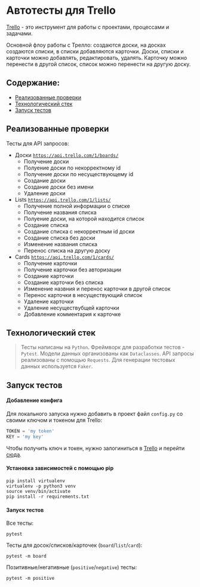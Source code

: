 # Автотесты для Trello
<a target="_blank" href="https://trello.com/">Trello</a> - это инструмент для работы с проектами, процессами и задачами.

Основной флоу работы с Трелло: создаются доски, на досках создаются списки, в списки добавляются карточки.
Доски, списки и карточки можно добавлять, редактировать, удалять. 
Карточку можно перенести в другой список, список можно перенести на другую доску.

## Содержание:

- <a href="#реализованные-проверки">Реализованные проверки</a>
- <a href="#технологический-стек">Технологический стек</a>
- <a href="#запуск-тестов">Запуск тестов</a>

## Реализованные проверки
Тесты для API запросов:
- Доски <code>https://api.trello.com/1/boards/ </code>
    - Получение доски
    - Полуение доски по некорректному id
    - Получение доски по несуществующему id
    - Создание доски
    - Создание доски без имени
    - Удаление доски
- Lists <code>https://api.trello.com/1/lists/ </code>
    - Получение полной информации о списке
    - Получение названия списка
    - Полуение доски, на которой находится список
    - Создание списка
    - Создание списка с некорректным id доски
    - Создание списка без доски
    - Изменение названия списка
    - Перенос списка на другую доску
- Cards <code>https://api.trello.com/1/cards/ </code>
    - Получение карточки
    - Получение карточки без авторизации
    - Создание карточки
    - Создание карточки без списка
    - Изменение назвния и перенос карточки в другой список
    - Перенос карточки в несуществующий список
    - Удаление карточки
    - Удаление несуществубщей карточки
    - Добавление комментария к карточке

## Технологический стек
> Тесты написаны на <code>Python</code>. 
> Фреймворк для разработки тестов - <code>Pytest</code>.
> Модели данных организованы как <code>Dataclasses</code>.
> API запросы реализованы с помощью <code>Requests</code>.
> Для генерации тестовых данных используется <code>Faker</code>.


## Запуск тестов
#### Добавление конфига
Для локального запуска нужно добавить в проект файл <code>config.py</code> со своими ключом и токеном для Trello:
```python
TOKEN = 'my token'
KEY = 'my key'
```
Чтобы получить ключ и токен, нужно залогиниться в <a target="_blank" href="https://trello.com/">Trello</a> и перейти <a target="_blank" href="https://trello.com/app-key">сюда</a>.

#### Установка зависимостей с помощью pip
```shell
pip install virtualenv
virtualenv -p python3 venv
source venv/bin/activate
pip install -r requirements.txt
```

#### Запуск тестов
Все тесты:
```shell
pytest
```

Тесты для досок/списков/карточек (<code>board</code>/<code>list</code>/<code>card</code>):
```shell
pytest -m board
```
Позитивные/негативные (<code>positive</code>/<code>negative</code>) тесты:
```shell
pytest -m positive
```

